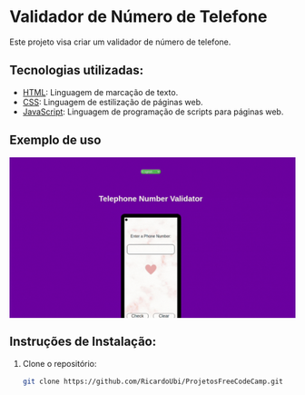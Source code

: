 # Validador de Número de Telefone

Este projeto visa criar um validador de número de telefone.

## Tecnologias utilizadas:


* [HTML](https://www.w3schools.com/html/): Linguagem de marcação de texto.
* [CSS](https://www.w3schools.com/css/): Linguagem de estilização de páginas web.
* [JavaScript](https://www.w3schools.com/js/): Linguagem de programação de scripts para páginas web.

## Exemplo de uso

<div align="center">
  <img src="imgs/example_number.gif" alt="Projeto FreeCodeCamp" style="display:block; margin:auto; margin-bottom:20px;">
</div>


## Instruções de Instalação:
1. Clone o repositório:
   ```bash
   git clone https://github.com/RicardoUbi/ProjetosFreeCodeCamp.git
